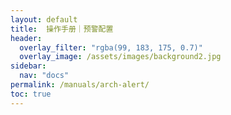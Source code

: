 ```yaml
---
layout: default
title:  操作手册｜预警配置
header:
  overlay_filter: "rgba(99, 183, 175, 0.7)"
  overlay_image: /assets/images/background2.jpg
sidebar:
  nav: "docs"
permalink: /manuals/arch-alert/
toc: true
---
```



